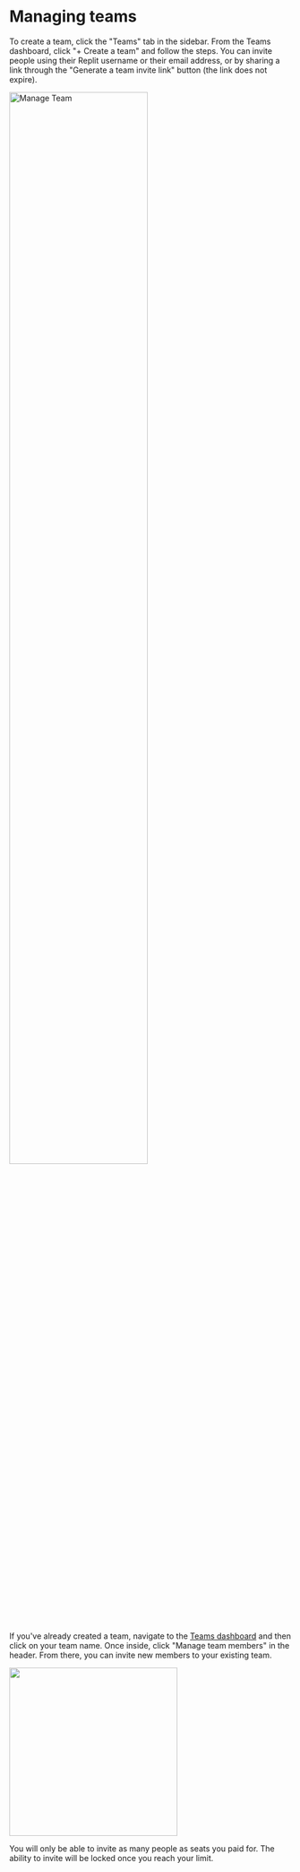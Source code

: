 # Managing teams

To create a team, click the "Teams" tab in the sidebar. From the Teams dashboard, click "+ Create a team" and follow the steps. You can invite people using their Replit username or their email address, or by sharing a link through the "Generate a team invite link" button (the link does not expire).

<img src="/images/teamsPro/manageTeam.png"
alt="Manage Team"
style="width: 70% !important;"/>

If you've already created a team, navigate to the [Teams dashboard](https://replit.com/teams) and then click on your team name. Once inside, click "Manage team members" in the header. From there, you can invite new members to your existing team.

<img style="width: 300px" src="/images/teamsForEducation/manageTeamMembers.png" />

You will only be able to invite as many people as seats you paid for. The ability to invite will be locked once you reach your limit.


